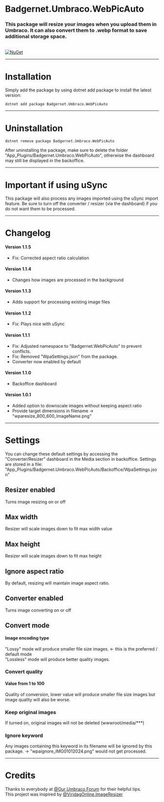 
# Badgernet.Umbraco.WebPicAuto

### This package will resize your images when you upload them in Umbraco. It can also convert them to .webp format to save additional storage space.



\
[![NuGet](https://img.shields.io/nuget/dt/Badgernet.Umbraco.WebPicAuto?ImageResizer?label=Downloads&color=green)](https://www.nuget.org/packages/Badgernet.Umbraco.WebPicAuto/)

---

# Installation
Simply add the package by using dotnet add package to install the latest version:
```
dotnet add package Badgernet.Umbraco.WebPicAuto
```

---

# Uninstallation
```
dotnet remove package Badgernet.Umbraco.WebPicAuto
```
After uninstalling the package, make sure to delete the folder "App_Plugins/Badgernet.Umbraco.WebPicAuto", otherwise the dashboard may still be displayed in the backoffice. 

---

# Important if using uSync
This package will also process any images imported using the uSync import feature. Be sure to turn off the converter / resizer (via the dashboard) if you do not want them to be processed.

---

# Changelog
#### Version 1.1.5
- Fix: Corrected aspect ratio calculation

#### Version 1.1.4
- Changes how images are processed in the background

#### Version 1.1.3
- Adds support for processing existing image files

#### Version 1.1.2
- Fix: Plays nice with uSync

#### Version 1.1.1
- Fix: Adjusted namespace to "Badgernet.WebPicAuto" to prevent conflicts.
- Fix: Removed "WpaSettings.json" from the package.
- Converter now enabled by default

#### Version 1.1.0
- Backoffice dashboard

#### Version 1.0.1
- Added option to downscale images without keeping aspect ratio
- Provide target dimensions in filename -> "wparesize_800_600_ImageName.png"

---

# Settings
You can change these default settings by accessing the "Converter/Resizer" dashboard in the Media section in backoffice.
Settings are stored in a file: "App_Plugins/Badgernet.Umbraco.WebPicAuto/Backoffice/WpaSettings.json"


## Resizer enabled
Turns image resizing on or off

## Max width
Resizer will scale images down to fit max width value

## Max height
Resizer will scale images down to fit max height

## Ignore aspect ratio
By default, resizing will maintain image aspect ratio.

## Converter enabled
Turns image converting on or off

## Convert mode
#### Image encoding type
"Lossy" mode will produce smaller file size images. <- this is the preferred / default mode  \
"Lossless" mode will produce better quality images.

### Convert quality
#### Value from 1 to 100
Quality of conversion, lower value will produce smaller file size images but image quality will also be worse.

### Keep original images
If turned on, original images will not be deleted (wwwroot/media/***)

### Ignore keyword
Any images containing this keyword in its filename will be ignored by this package. -> "wpaignore_IMG01012024.png" would not get processed.

---

# Credits
Thanks to everybody at [@Our Umbraco Forum]([https://our.umbraco.com/forum/]) for their helpful tips. \
This project was inspired by [@VirjdagOnline.ImageResizer]([https://www.nuget.org/packages/VrijdagOnline.ImageResizer])
